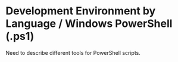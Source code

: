 # Development Environment by Language / Windows PowerShell (.ps1)

Need to describe different tools for PowerShell scripts.
